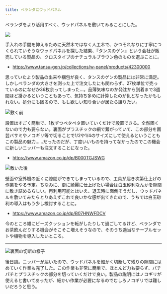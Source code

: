 ```yaml
---
title: ベランダにウッドパネル
---
```


ベランダをより活用すべく、ウッドパネルを敷いてみることにした。

![](https://i.imgur.com/miZbgdQh.jpg)

手入れの手間を抑えるために天然木ではなく人工木で、かつそれなりに丁寧につくられていそうなウッドパネルを探した結果、『タンスのゲン』という会社が販売している製品の、クロスタイプのナチュラルブラウン色のものを選ぶことに。

- <https://www.tansu-gen.jp/collections/w-panel/products/42300000>

思っていたより製品の出来や梱包が良く、タンスのゲンの製品には非常に満足。しかしベランダの大きさを測った上で注文したにも関わらず、27枚単位で売っているのになぜか36枚余ってしまった…。品薄気味なのか発注から到着まで3週間ほど掛かるということもあって、気持ち多めに計算したのが仇となったかもしれない。処分にも困るので、もし欲しい知り合いが居たら譲りたい。

![](https://i.imgur.com/821DRs3h.jpg "敷く前")

設置はすごく簡単で、1枚ずつペタペタ置いていくだけで設置できる。全然固くないので力も要らない。裏面がプラスチックの網で繋がっていて、この部分を園芸バサミやノコギリ等で切ることで1/2や1/4のサイズにして使えるということもこの製品の魅力……だったのだが、丁度いいものを持ってなかったのでこの機会に新しいニッパーも注文することになった。

- <https://www.amazon.co.jp/dp/B000TGJSWG>

![](https://i.imgur.com/zDTDAJPh.jpg "敷いた後")

壁面や室外機の近くに隙間ができてしまっているので、工具が届き次第仕上げの作業をやる予定。ちなみに、更に綺麗に仕上げたい場合は白玉砂利なんかを隙間に敷き詰めるらしい。再利用可能とはいえ、退去時に面倒そうだし、ウッドパネルを敷いてみたらとりあえずこれで良いかな感が出てきたので、うちでは白玉砂利の導入はもう少し検討することに。

- <https://www.amazon.co.jp/dp/B07HNWFDCV>

今のところ雑にビーズクッションを転がしたりして過ごしてるけど、ベランダでお茶飲んだりする機会がそこそこ増えそうなので、そのうち適当なテーブルセットや植物を導入したいところ。

---

![](https://i.imgur.com/wUavuZ5h.jpg "裏面の切断の様子")

後日談。ニッパーが届いたので、ウッドパネルを細かく切断して残りの隙間にはめていく作業も完了した。この作業も非常に簡単で、ほとんど力も要らず、パチパチとプラスチックの部分を切っていくだけで良い。製品の説明にはノコギリが使えると書いてあったが、細かい作業が必要になるのでむしろノコギリでは難しいだろうと思う。
